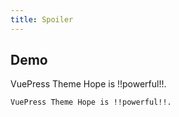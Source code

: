 ```yaml
---
title: Spoiler
---
```


## Demo

VuePress Theme Hope is !!powerful!!.

```md
VuePress Theme Hope is !!powerful!!.
```
